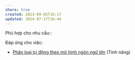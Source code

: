 ```yaml
---
share: true
created: 2023-09-05T16:17
updated: 2024-07-17T16:44
---
```

Phù hợp cho nhu cầu:: 

Đáp ứng cho việc:
- [Phân loại tự động theo mô hình ngôn ngữ lớn](../3%20T%C3%ADnh%20n%C4%83ng/C%C3%A1ch%20ph%C3%A2n%20lo%E1%BA%A1i/Ph%C3%A2n%20lo%E1%BA%A1i%20t%E1%BB%B1%20%C4%91%E1%BB%99ng%20theo%20m%C3%B4%20h%C3%ACnh%20ng%C3%B4n%20ng%E1%BB%AF%20l%E1%BB%9Bn.md) (Tính năng)
